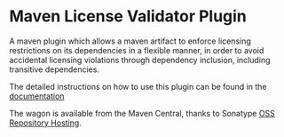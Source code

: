 # Maven License Validator Plugin #

A maven plugin which allows a maven artifact to enforce licensing restrictions on its dependencies in a flexible manner, in order to avoid accidental licensing violations through dependency inclusion, including transitive dependencies.

The detailed instructions on how to use this plugin can be found in the [documentation](http://maven-license-validator-plugin.googlecode.com/svn/site/index.html)

The wagon is available from the Maven Central, thanks to Sonatype [OSS Repository Hosting](https://docs.sonatype.org/display/Repository/Sonatype+OSS+Maven+Repository+Usage+Guide).